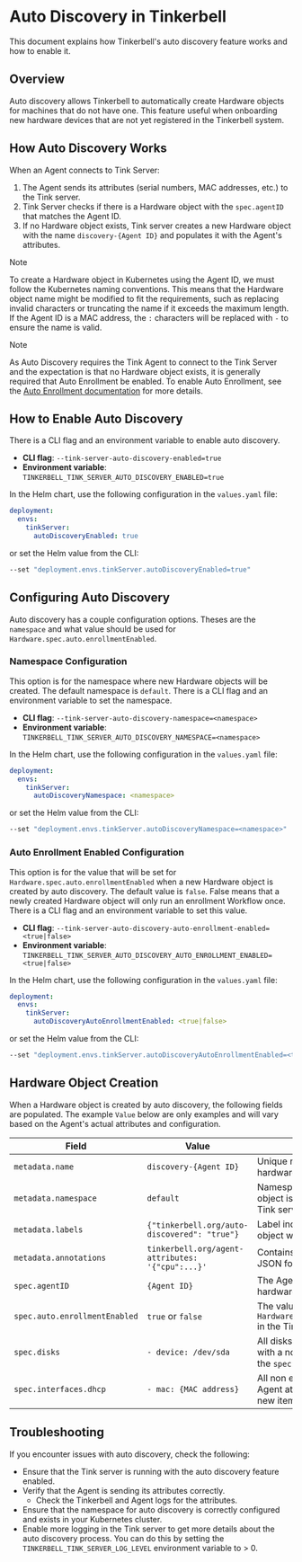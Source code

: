 # Auto Discovery in Tinkerbell

This document explains how Tinkerbell's auto discovery feature works and how to enable it.

## Overview

Auto discovery allows Tinkerbell to automatically create Hardware objects for machines that do not have one. This feature useful when onboarding new hardware devices that are not yet registered in the Tinkerbell system.

## How Auto Discovery Works

When an Agent connects to Tink Server:

1. The Agent sends its attributes (serial numbers, MAC addresses, etc.) to the Tink server.
1. Tink Server checks if there is a Hardware object with the `spec.agentID` that matches the Agent ID.
1. If no Hardware object exists, Tink server creates a new Hardware object with the name `discovery-{Agent ID}` and populates it with the Agent's attributes.

> [!Note]
> To create a Hardware object in Kubernetes using the Agent ID, we must follow the Kubernetes naming conventions. This means that the Hardware object name might be modified to fit the requirements, such as replacing invalid characters or truncating the name if it exceeds the maximum length. If the Agent ID is a MAC address, the `:` characters will be replaced with `-` to ensure the name is valid.

> [!NOTE]  
> As Auto Discovery requires the Tink Agent to connect to the Tink Server and the expectation is that no Hardware object exists, it is generally required that Auto Enrollment be enabled.
> To enable Auto Enrollment, see the [Auto Enrollment documentation](./AUTO_ENROLLMENT.md) for more details.

## How to Enable Auto Discovery

There is a CLI flag and an environment variable to enable auto discovery.

- **CLI flag**: `--tink-server-auto-discovery-enabled=true`
- **Environment variable**: `TINKERBELL_TINK_SERVER_AUTO_DISCOVERY_ENABLED=true`

In the Helm chart, use the following configuration in the `values.yaml` file:

```yaml
deployment:
  envs:
    tinkServer:
      autoDiscoveryEnabled: true
```

or set the Helm value from the CLI:

```bash
--set "deployment.envs.tinkServer.autoDiscoveryEnabled=true"
```

## Configuring Auto Discovery

Auto discovery has a couple configuration options. Theses are the `namespace` and what value should be used for `Hardware.spec.auto.enrollmentEnabled`. 

### Namespace Configuration

This option is for the namespace where new Hardware objects will be created. The default namespace is `default`.
There is a CLI flag and an environment variable to set the namespace.

- **CLI flag**: `--tink-server-auto-discovery-namespace=<namespace>`
- **Environment variable**: `TINKERBELL_TINK_SERVER_AUTO_DISCOVERY_NAMESPACE=<namespace>`

In the Helm chart, use the following configuration in the `values.yaml` file:

```yaml
deployment:
  envs:
    tinkServer:
      autoDiscoveryNamespace: <namespace>
```

or set the Helm value from the CLI:

```bash
--set "deployment.envs.tinkServer.autoDiscoveryNamespace=<namespace>"
```

### Auto Enrollment Enabled Configuration

This option is for the value that will be set for `Hardware.spec.auto.enrollmentEnabled` when a new Hardware object is created by auto discovery. The default value is `false`. False means that a newly created Hardware object will only run an enrollment Workflow once. There is a CLI flag and an environment variable to set this value.

- **CLI flag**: `--tink-server-auto-discovery-auto-enrollment-enabled=<true|false>`
- **Environment variable**: `TINKERBELL_TINK_SERVER_AUTO_DISCOVERY_AUTO_ENROLLMENT_ENABLED=<true|false>`

In the Helm chart, use the following configuration in the `values.yaml` file:

```yaml
deployment:
  envs:
    tinkServer:
      autoDiscoveryAutoEnrollmentEnabled: <true|false>
```

or set the Helm value from the CLI:

```bash
--set "deployment.envs.tinkServer.autoDiscoveryAutoEnrollmentEnabled=<true|false>"
```

## Hardware Object Creation

When a Hardware object is created by auto discovery, the following fields are populated. The example `Value` below are only examples and will vary based on the Agent's actual attributes and configuration.

| Field | Value | description |
|-------|-------|-------------|
| `metadata.name` | `discovery-{Agent ID}` | Unique name for the discovered hardware. |
| `metadata.namespace` | `default` | Namespace where the Hardware object is created, configured in the Tink server. |
| `metadata.labels` | `{"tinkerbell.org/auto-discovered": "true"}` | Label indicating that this Hardware object was created by auto discovery. |
| `metadata.annotations` | `tinkerbell.org/agent-attributes: '{"cpu":...}'` | Contains the full Agent attributes in JSON format. |
| `spec.agentID` | `{Agent ID}` | The Agent ID of the discovered hardware, typically the MAC address. |
| `spec.auto.enrollmentEnabled` | `true` or `false` | The value configured for `Hardware.spec.auto.enrollmentEnabled` in the Tink server. |
| `spec.disks` | `- device: /dev/sda` | All disks, from the Agent attributes, with a non empty size will be added to the `spec.disks` list. |
| `spec.interfaces.dhcp` | `- mac: {MAC address}` | All non empty MAC address, from the Agent attributes, will be added to a new item in the `spec.interfaces` list. |

## Troubleshooting

If you encounter issues with auto discovery, check the following:

- Ensure that the Tink server is running with the auto discovery feature enabled.
- Verify that the Agent is sending its attributes correctly.
  - Check the Tinkerbell and Agent logs for the attributes.
- Ensure that the namespace for auto discovery is correctly configured and exists in your Kubernetes cluster.
- Enable more logging in the Tink server to get more details about the auto discovery process. You can do this by setting the `TINKERBELL_TINK_SERVER_LOG_LEVEL` environment variable to > 0.
